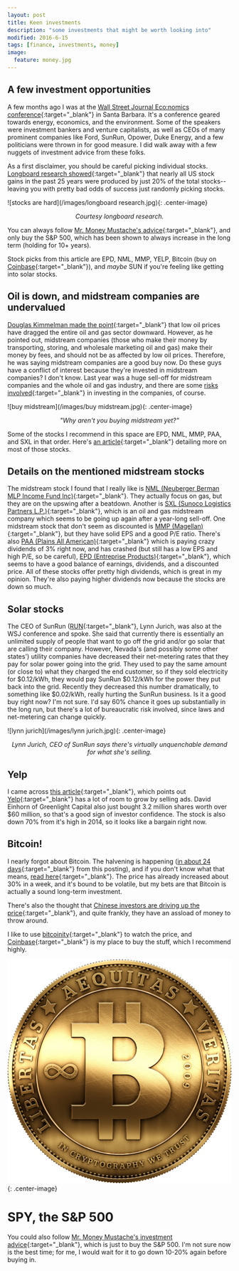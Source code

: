 ```yaml
---
layout: post
title: Keen investments
description: "some investments that might be worth looking into"
modified: 2016-6-15
tags: [finance, investments, money]
image:
  feature: money.jpg
---
```


## A few investment opportunities

A few months ago I was at the [Wall Street Journal Eco:nomics conference](http://economics.wsj.com/){:target="_blank"} in Santa Barbara.  It's a conference geared towards energy, economics, and the environment.  Some of the speakers were investment bankers and venture capitalists, as well as CEOs of many prominent companies like Ford, SunRun, Opower, Duke Energy, and a few politicians were thrown in for good measure.  I did walk away with a few nuggets of investment advice from these folks.

As a first disclaimer, you should be careful picking individual stocks.  [Longboard research showed](https://www.consiliumcapital.com/insights/496179fb-b839-4375-9067-10d5e4ed0675){:target="_blank"} that nearly all US stock gains in the past 25 years were produced by just 20% of the total stocks--leaving you with pretty bad odds of success just randomly picking stocks.

![stocks are hard](/images/longboard research.jpg){: .center-image}
*<center>Courtesy longboard research.</center>*

You can always follow [Mr. Money Mustache's advice](http://www.mrmoneymustache.com/2011/05/18/how-to-make-money-in-the-stock-market/){:target="_blank"}, and only buy the S&P 500, which has been shown to always increase in the long term (holding for 10+ years).

Stock picks from this article are EPD, NML, MMP, YELP, Bitcoin (buy on [Coinbase](coinbase.com){:target="_blank"}), and *maybe* SUN if you're feeling like getting into solar stocks.

## Oil is down, and midstream companies are undervalued

[Douglas Kimmelman made the point](http://www.wsj.com/articles/two-bankers-discuss-their-energy-bets-1460502919){:target="_blank"} that low oil prices have dragged the entire oil and gas sector downward.  However, as he pointed out, midstream companies (those who make their money by transporting, storing, and wholesale marketing oil and gas) make their money by fees, and should not be as affected by low oil prices.  Therefore, he was saying midstream companies are a good buy now.  Do these guys have a conflict of interest because they're invested in midstream companies?  I don't know.  Last year was a huge sell-off for midstream companies and the whole oil and gas industry, and there are some [risks involved](http://www.naturalgasintel.com/articles/105182-midstream-mlps-continue-to-lose-favor-with-investors){:target="_blank"} in investing in the companies, of course.

![buy midstream](/images/buy midstream.jpg){: .center-image}
*<center>"Why aren't you buying midstream yet?"</center>*

Some of the stocks I recommend in this space are EPD, NML, MMP, PAA, and SXL in that order.  Here's [an article](https://www.thestreet.com/story/13310310/1/9-midstream-oil-companies-that-are-unfairly-beaten-down.html){:target="_blank"} detailing more on most of those stocks.

## Details on the mentioned midstream stocks
The midstream stock I found that I really like is [NML (Neuberger Berman MLP Income Fund Inc)](https://www.google.com/finance?q=NYSEMKT%3ANML&ei=5g5iV8iRHNTDjAGp1JXQAw){:target="_blank"}.  They actually focus on gas, but they are on the upswing after a beatdown.  Another is [SXL (Sunoco Logistics Partners L.P.)](https://www.google.com/finance?q=NYSE%3ASXL&ei=8g5iV9nxFs-22Aaz24XIBA){:target="_blank"}, which is an oil and gas midstream company which seems to be going up again after a year-long sell-off.  One midstream stock that don't seem as discounted is [MMP (Magellan)](https://www.google.com/finance?q=NYSE%3AMMP&sq=Magellan&sp=1&ei=gyBiV_GeL8mPjAHxjbDYBg){:target="_blank"}, but they have solid EPS and a good P/E ratio.  There's also [PAA (Plains All American)](https://www.google.com/finance?q=NYSE%3APAA&ei=FCFiV4HKEYWyjAHxn6GwCw){:target="_blank"} which is paying crazy dividends of 3% right now, and has crashed (but still has a low EPS and high P/E, so be careful), [EPD (Entreprise Products)](https://www.google.com/finance?q=NYSE%3AEPD&sq=Enterprise%20Products&sp=2&ei=WyFiV8nfAsWtjAHcu6vABQ){:target="_blank"}, which seems to have a good balance of earnings, dividends, and a discounted price.  All of these stocks offer pretty high dividends, which is great in my opinion.  They're also paying higher dividends now because the stocks are down so much.

## Solar stocks
The CEO of SunRun ([RUN](https://www.google.com/finance?q=NASDAQ%3ARUN&sq=sunrun&sp=2&ei=1SJiV7n4M4aX2Ab7lLvICw){:target="_blank"}, Lynn Jurich, was also at the WSJ conference and spoke.  She said that currently there is essentially an unlimited supply of people that want to go off the grid and/or go solar that are calling their company.  However, Nevada's (and possibly some other states') utility companies have decreased their net-metering rates that they pay for solar power going into the grid.  They used to pay the same amount (or close to) what they charged the end customer, so if they sold electricity for $0.12/kWh, they would pay SunRun $0.12/kWh for the power they put back into the grid.  Recently they decreased this number dramatically, to something like $0.02/kWh, really hurting the SunRun business.  Is it a good buy right now?  I'm not sure.  I'd say 60% chance it goes up substantially in the long run, but there's a lot of bureaucratic risk involved, since laws and net-metering can change quickly.

![lynn jurich](/images/lynn jurich.jpg){: .center-image}
*<center>Lynn Jurich, CEO of SunRun says there's virtually unquenchable demand for what she's selling.</center>*

## Yelp
I came across [this article](https://outfoxthestreet.whotrades.com/blog/43768380882?domain=s30095817685.whotrades.com){:target="_blank"}, which points out [Yelp](https://www.google.com/finance?q=yelp&ei=2CJiV9mGEMmPjAHxjbDYBg){:target="_blank"} has a lot of room to grow by selling ads. David Einhorn of Greenlight Capital also just bought 3.2 million shares worth over $60 million, so that's a good sign of investor confidence.  The stock is also down 70% from it's high in 2014, so it looks like a bargain right now.

## Bitcoin!
I nearly forgot about Bitcoin.  The halvening is happening ([in about 24 days](http://www.thehalvening.com/){:target="_blank"} from this posting), and if you don't know what that means, [read here](https://www.inverse.com/article/17006-why-did-bitcoin-hit-its-highest-price-in-two-years-the-halving-is-coming){:target="_blank"}.  The price has already increased about 30% in a week, and it's bound to be volatile, but my bets are that Bitcoin is actually a sound long-term investment.

There's also the thought that [Chinese investors are driving up the price](http://www.zerohedge.com/news/2016-05-28/bitcoin-soaring-unprecedented-burst-chinese-buying){:target="_blank"}, and quite frankly, they have an assload of money to throw around.

I like to use [bitcoinity](https://bitcoinity.org/markets){:target="_blank"} to watch the price, and [Coinbase](http://coinbase.com/){:target="_blank"} is my place to buy the stuff, which I recommend highly.

![bitcoin](/images/bitcoin.jpg){: .center-image}

# SPY, the S&P 500
You could also follow [Mr. Money Mustache's investment advice](http://www.mrmoneymustache.com/2011/05/18/how-to-make-money-in-the-stock-market/){:target="_blank"}, which is just to buy the S&P 500.  I'm not sure now is the best time; for me, I would wait for it to go down 10-20% again before buying in.
